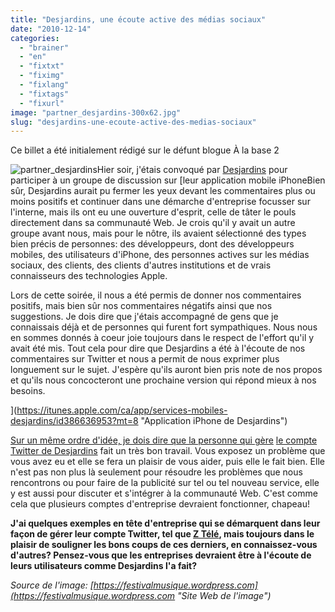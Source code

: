 ```yaml
---
title: "Desjardins, une écoute active des médias sociaux"
date: "2010-12-14"
categories: 
  - "brainer"
  - "en"
  - "fixtxt"
  - "fiximg"
  - "fixlang"
  - "fixtags"
  - "fixurl"
image: "partner_desjardins-300x62.jpg"
slug: "desjardins-une-ecoute-active-des-medias-sociaux"
---
```


Ce billet a été initialement rédigé sur le défunt blogue À la base 2

![](images/partner_desjardins-300x62.jpg "partner_desjardins")Hier soir, j'étais convoqué par [Desjardins](https://www.desjardins.com/fr/bienvenue.jsp "Site Web de Desjardins") pour participer à un groupe de discussion sur [leur application mobile iPhoneBien sûr, Desjardins aurait pu fermer les yeux devant les commentaires plus ou moins positifs et continuer dans une démarche d'entreprise focusser sur l'interne, mais ils ont eu une ouverture d'esprit, celle de tâter le pouls directement dans sa communauté Web. Je crois qu'il y avait un autre groupe avant nous, mais pour le nôtre, ils avaient sélectionné des types bien précis de personnes: des développeurs, dont des développeurs mobiles, des utilisateurs d'iPhone, des personnes actives sur les médias sociaux, des clients, des clients d'autres institutions et de vrais connaisseurs des technologies Apple.

Lors de cette soirée, il nous a été permis de donner nos commentaires positifs, mais bien sûr nos commentaires négatifs ainsi que nos suggestions. Je dois dire que j'étais accompagné de gens que je connaissais déjà et de personnes qui furent fort sympathiques. Nous nous en sommes donnés à coeur joie toujours dans le respect de l'effort qu'il y avait été mis. Tout cela pour dire que Desjardins a été à l'écoute de nos commentaires sur Twitter et nous a permit de nous exprimer plus longuement sur le sujet. J'espère qu'ils auront bien pris note de nos propos et qu'ils nous concocteront une prochaine version qui répond mieux à nos besoins.

](https://itunes.apple.com/ca/app/services-mobiles-desjardins/id386636953?mt=8 "Application iPhone de Desjardins")

[Sur un même ordre d'idée, je dois dire que la personne qui gère](https://itunes.apple.com/ca/app/services-mobiles-desjardins/id386636953?mt=8 "Application iPhone de Desjardins") [le compte Twitter de Desjardins](https://twitter.com/MvtDesjardins "Compte Twitter de Desjardins") fait un très bon travail. Vous exposez un problème que vous avez eu et elle se fera un plaisir de vous aider, puis elle le fait bien. Elle n'est pas non plus là seulement pour résoudre les problèmes que nous rencontrons ou pour faire de la publicité sur tel ou tel nouveau service, elle y est aussi pour discuter et s'intégrer à la communauté Web. C'est comme cela que plusieurs comptes d'entreprise devraient fonctionner, chapeau!

**J'ai quelques exemples en tête d'entreprise qui se démarquent dans leur façon de gérer leur compte Twitter, tel que [Z Télé](https://twitter.com/ztele "Compte Twitter de Z Télé"), mais toujours dans le plaisir de souligner les bons coups de ces derniers, en connaissez-vous d'autres? Pensez-vous que les entreprises devraient être à l'écoute de leurs utilisateurs comme Desjardins l'a fait?**

_Source de l'image: [https://festivalmusique.wordpress.com](https://festivalmusique.wordpress.com "Site Web de l'image")_
